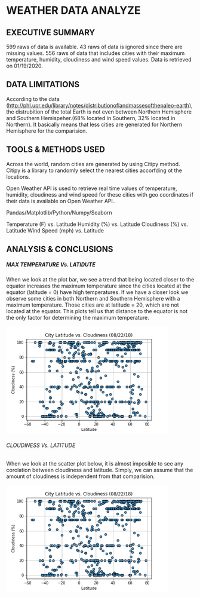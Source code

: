 # WEATHER DATA ANALYZE
## EXECUTIVE SUMMARY
599 raws of data is available. 43 raws of data is ignored since there are missing values. 556 raws of data that includes cities with their maximum temperature, humidity, cloudiness and wind speed values. Data is retrieved on 01/19/2020.
## DATA LIMITATIONS
According to the data (http://phl.upr.edu/library/notes/distributionoflandmassesofthepaleo-earth), the distrubition of the total Earth is not even between Northern Hemisphere and Southern Hemispeher.(68% located in Southern, 32% located in Northern). It basically means that less cities are generated for Northern Hemisphere for the comparision.
## TOOLS & METHODS USED
Across the world, random cities are generated by using Citipy method. Citipy is a library to randomly select the nearest cities accorfding ot the locations.

Open Weather API is used to retrieve real time values of temperature, humidity, cloudiness and wind speed for these cities with geo coordinates if their data is available on Open Weather API..

Pandas/Matplotlib/Python/Numpy/Seaborn

Temperature (F) vs. Latitude
Humidity (%) vs. Latitude
Cloudiness (%) vs. Latitude
Wind Speed (mph) vs. Latitude
## ANALYSIS & CONCLUSIONS
##### MAX TEMPERATURE Vs. LATIDUTE
When we look at the plot bar, we see a trend that being located closer to the equator increases the maximum temperature since the cities located at the equator (latitude = 0) have high temperatures. If we have a closer look we observe some cities in both Northern and Southern Hemisphere with a maximum temperature. Those cities are at latitude = 20, which are not located at the equator. This plots tell us that distance to the equator is not the only factor for determining the maximum temperature.

![Image 3](https://github.com/brsylcn/API-challange/blob/master/WeatherPy/03_Cloudiness_Latitude.png)

###### CLOUDINESS Vs. LATITUDE
When we look at the scatter plot below, it is almost imposible to see any corolation between cloudiness and latitude. Simply, we can assume that the amount of cloudiness is independent from that comparision.

![Image 3](https://github.com/brsylcn/API-challange/blob/master/WeatherPy/03_Cloudiness_Latitude.png)
